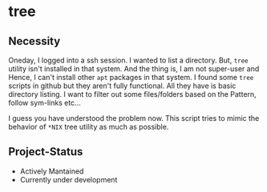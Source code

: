 # tree

## Necessity
Oneday, I logged into a ssh session. I wanted to list a directory. But, `tree` utility isn't installed in that system. And the thing is, I am not super-user and Hence, I can't install other `apt` packages in that system. I found some `tree` scripts in github but they aren't fully functional. All they have is basic directory listing. I want to filter out some files/folders based on the Pattern, follow sym-links etc...

I guess you have understood the problem now. This script tries to mimic the behavior of `*NIX` tree utility as much as possible.

## Project-Status
* Actively Mantained
* Currently under development